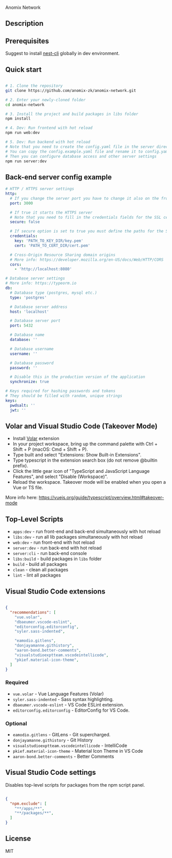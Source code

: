 Anomix Network 
## Description

## Prerequisites

Suggest to install [nest-cli](https://docs.nestjs.com/cli/overview) globally in dev environment.

## Quick start

```bash

# 1. Clone the repository
git clone https://github.com/anomix-zk/anomix-network.git

# 2. Enter your newly-cloned folder
cd anomix-network

# 3. Install the project and build packages in libs folder
npm install

# 4. Dev: Run frontend with hot reload 
npm run web:dev

# 5. Dev: Run backend with hot reload 
# Note that you need to create the config.yaml file in the server directory beforehand
# You can copy the config.example.yaml file and rename it to config.yaml
# Then you can configure database access and other server settings
npm run server:dev

```

## Back-end server config example

```yaml
# HTTP / HTTPS server settings
http:
  # If you change the server port you have to change it also on the front-end
  port: 3000 

  # If true it starts the HTTPS server
  # Note that you need to fill in the credentials fields for the SSL certificate
  secure: false

  # If secure option is set to true you must define the paths for the SSL certificate
  credentials:
    key: 'PATH_TO_KEY_DIR/key.pem'
    cert: 'PATH_TO_CERT_DIR/cert.pem'

  # Cross-Origin Resource Sharing domain origins 
  # More info: https://developer.mozilla.org/en-US/docs/Web/HTTP/CORS
  cors: 
    - 'http://localhost:8080'

# Database server settings
# More info: https://typeorm.io
db:
  # Database type (postgres, mysql etc.)
  type: 'postgres' 

  # Database server address
  host: 'localhost' 

  # Database server port
  port: 5432

  # Database name
  database: ''

  # Database username
  username: ''

  # Database password
  password: ''

  # Disable this in the production version of the application
  synchronize: true

# Keys required for hashing passwords and tokens
# They should be filled with random, unique strings
keys:
  pwdsalt: ''
  jwt: ''
```

## Volar and Visual Studio Code (Takeover Mode)

* Install [Volar](https://marketplace.visualstudio.com/items?itemName=vue.volar) extension
* In your project workspace, bring up the command palette with Ctrl + Shift + P (macOS: Cmd + Shift + P).
* Type built and select "Extensions: Show Built-in Extensions".
* Type typescript in the extension search box (do not remove @builtin prefix).
* Click the little gear icon of "TypeScript and JavaScript Language Features", and select "Disable (Workspace)".
* Reload the workspace. Takeover mode will be enabled when you open a Vue or TS file.

More info here: https://vuejs.org/guide/typescript/overview.html#takeover-mode

## Top-Level Scripts
 
* `apps:dev` - run front-end and back-end simultaneously with hot reload
* `libs:dev` - run all lib packages simultaneously with hot reload
* `web:dev` - run front-end with hot reload
* `server:dev` - run back-end with hot reload
* `server:cli` - run back-end console
* `libs:build` - build packages in `libs` folder
* `build` - build all packages
* `clean` - clean all packages
* `lint` - lint all packages

## Visual Studio Code extensions

```json

{
  "recommendations": [
    "vue.volar",
    "dbaeumer.vscode-eslint",
    "editorconfig.editorconfig",
    "syler.sass-indented",

    "eamodio.gitlens",
    "donjayamanne.githistory",
    "aaron-bond.better-comments",
    "visualstudioexptteam.vscodeintellicode",
    "pkief.material-icon-theme",
  ]
}

```

### Required

* `vue.volar` - Vue Language Features (Volar)
* `syler.sass-indented` - Sass syntax highlighting.
* `dbaeumer.vscode-eslint` - VS Code ESLint extension.
* `editorconfig.editorconfig` - EditorConfig for VS Code.

### Optional

* `eamodio.gitlens` - GitLens - Git supercharged.
* `donjayamanne.githistory` - Git History
* `visualstudioexptteam.vscodeintellicode` - IntelliCode
* `pkief.material-icon-theme` - Material Icon Theme in VS Code
* `aaron-bond.better-comments` - Better Comments

## Visual Studio Code settings

Disables top-level scripts for packages from the npm script panel.

```json

{
  "npm.exclude": [
    "**/apps/**",
    "**/packages/**",
  ]
}

```

## License

MIT
